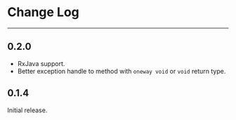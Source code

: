 # Change Log

-------

## 0.2.0

* RxJava support. 
* Better exception handle to method with `oneway void` or `void` return type.

## 0.1.4

Initial release.
